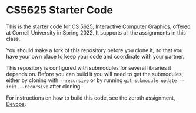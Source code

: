 # CS5625 Starter Code

This is the starter code for [CS 5625, Interactive Computer Graphics](http://www.cs.cornell.edu/courses/cs5625/2022sp/), offered at Cornell University in Spring 2022.  It supports all the assignments in this class.

You should make a fork of this repository before you clone it, so that you have your own place to keep your code and coordinate with your partner.

This repository is configured with submodules for several libraries it depends on.  Before you can build it you will need to get the submodules, either by cloning with `--recursive` or by running `git submodule update --init --recursive` after cloning.

For instructions on how to build this code, see the zeroth assignment, [Devops](http://www.cs.cornell.edu/courses/cs5625/2022sp/assignments/devops.html).
